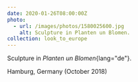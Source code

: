 ```yaml
---
date: 2020-01-26T08:00:00Z
photo:
  - url: /images/photos/1580025600.jpg
    alt: Sculpture in Planten un Blomen.
collection: look_to_europe
---
```

Sculpture in *Planten un Blomen*{lang="de"}.

Hamburg, Germany (October 2018)
